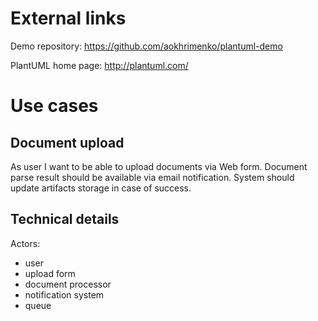 # External links
Demo repository: https://github.com/aokhrimenko/plantuml-demo

PlantUML home page: http://plantuml.com/

# Use cases
## Document upload
As user I want to be able to upload documents via Web form. Document parse result should be available via email notification.
System should update artifacts storage in case of success.
## Technical details

Actors:
- user
- upload form
- document processor
- notification system
- queue